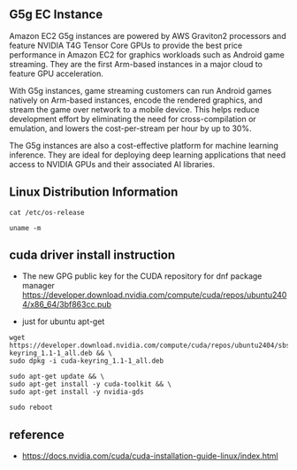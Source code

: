 ## G5g EC Instance ##
Amazon EC2 G5g instances are powered by AWS Graviton2 processors and feature NVIDIA T4G Tensor Core GPUs to provide the best price performance in Amazon EC2 for graphics workloads such as Android game streaming. They are the first Arm-based instances in a major cloud to feature GPU acceleration.

With G5g instances, game streaming customers can run Android games natively on Arm-based instances, encode the rendered graphics, and stream the game over network to a mobile device. This helps reduce development effort by eliminating the need for cross-compilation or emulation, and lowers the cost-per-stream per hour by up to 30%.

The G5g instances are also a cost-effective platform for machine learning inference. They are ideal for deploying deep learning applications that need access to NVIDIA GPUs and their associated AI libraries.


## Linux Distribution Information ##
```
cat /etc/os-release

uname -m
```

## cuda driver install instruction ##

* The new GPG public key for the CUDA repository for dnf package manager
  https://developer.download.nvidia.com/compute/cuda/repos/ubuntu2404/x86_64/3bf863cc.pub

* just for ubuntu apt-get
```
wget https://developer.download.nvidia.com/compute/cuda/repos/ubuntu2404/sbsa/cuda-keyring_1.1-1_all.deb && \
sudo dpkg -i cuda-keyring_1.1-1_all.deb
```

```
sudo apt-get update && \
sudo apt-get install -y cuda-toolkit && \
sudo apt-get install -y nvidia-gds

sudo reboot
```

## reference ##

* https://docs.nvidia.com/cuda/cuda-installation-guide-linux/index.html

